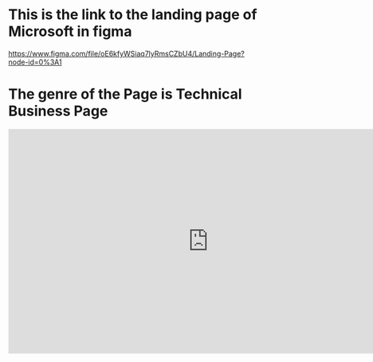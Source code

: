 # This is the link to the landing page of Microsoft in figma
https://www.figma.com/file/oE6kfyWSiaq7lyRmsCZbU4/Landing-Page?node-id=0%3A1
# The genre of the Page is Technical Business Page
<iframe style="border: 1px solid rgba(0, 0, 0, 0.1);" width="800" height="450" src="https://www.figma.com/embed?embed_host=share&url=https%3A%2F%2Fwww.figma.com%2Ffile%2FoE6kfyWSiaq7lyRmsCZbU4%2FLanding-Page%3Fnode-id%3D0%253A1" allowfullscreen></iframe>